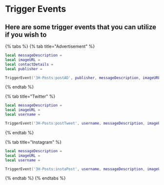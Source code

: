 # Trigger Events

## Here are some trigger events that you can utilize if you wish to&#x20;

{% tabs %}
{% tab title="Advertisement" %}
```lua
local messageDescription = 
local imageURL = 
local contactDetails = 
local publisher = 

TriggerEvent('3H-Posts:postAD', publisher, messageDescription, imageURL, contactDetails)
```
{% endtab %}

{% tab title="Twitter" %}
```lua
local messageDescription = 
local imageURL = 
local username = 

TriggerEvent('3H-Posts:postTweet', username, messageDescription, imageURL)
```
{% endtab %}

{% tab title="Instagram" %}
```lua
local messageDescription = 
local imageURL = 
local username = 

TriggerEvent('3H-Posts:instaPost', username, messageDescription, imageURL)
```
{% endtab %}
{% endtabs %}

